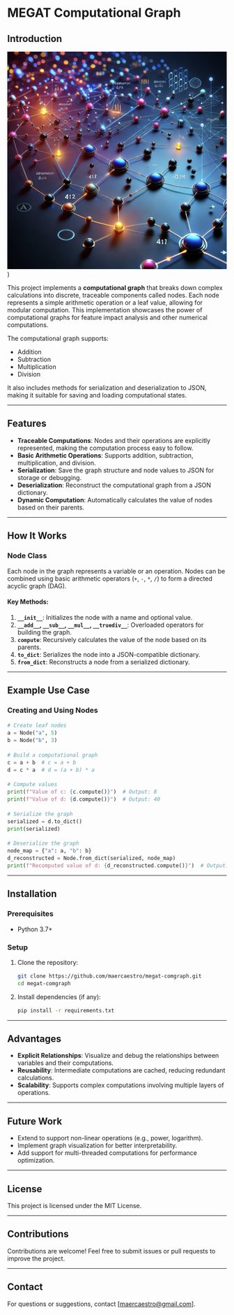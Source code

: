# MEGAT Computational Graph

## Introduction

![alt text](https://github.com/maercaestro/megat-comgraph/blob/a3917f82f7ebfbbc0b2878cbade19af3bd14f5b7/example/gambar-comgraph.png))


This project implements a **computational graph** that breaks down complex calculations into discrete, traceable components called nodes. Each node represents a simple arithmetic operation or a leaf value, allowing for modular computation. This implementation showcases the power of computational graphs for feature impact analysis and other numerical computations.

The computational graph supports:
- Addition
- Subtraction
- Multiplication
- Division

It also includes methods for serialization and deserialization to JSON, making it suitable for saving and loading computational states.

---

## Features

- **Traceable Computations**: Nodes and their operations are explicitly represented, making the computation process easy to follow.
- **Basic Arithmetic Operations**: Supports addition, subtraction, multiplication, and division.
- **Serialization**: Save the graph structure and node values to JSON for storage or debugging.
- **Deserialization**: Reconstruct the computational graph from a JSON dictionary.
- **Dynamic Computation**: Automatically calculates the value of nodes based on their parents.

---

## How It Works

### Node Class
Each node in the graph represents a variable or an operation. Nodes can be combined using basic arithmetic operators (`+`, `-`, `*`, `/`) to form a directed acyclic graph (DAG).

#### Key Methods:
1. **`__init__`**: Initializes the node with a name and optional value.
2. **`__add__`, `__sub__`, `__mul__`, `__truediv__`**: Overloaded operators for building the graph.
3. **`compute`**: Recursively calculates the value of the node based on its parents.
4. **`to_dict`**: Serializes the node into a JSON-compatible dictionary.
5. **`from_dict`**: Reconstructs a node from a serialized dictionary.

---

## Example Use Case

### Creating and Using Nodes
```python
# Create leaf nodes
a = Node("a", 5)
b = Node("b", 3)

# Build a computational graph
c = a + b  # c = a + b
d = c * a  # d = (a + b) * a

# Compute values
print(f"Value of c: {c.compute()}")  # Output: 8
print(f"Value of d: {d.compute()}")  # Output: 40

# Serialize the graph
serialized = d.to_dict()
print(serialized)

# Deserialize the graph
node_map = {"a": a, "b": b}
d_reconstructed = Node.from_dict(serialized, node_map)
print(f"Recomputed value of d: {d_reconstructed.compute()}")  # Output: 40
```

---

## Installation

### Prerequisites
- Python 3.7+

### Setup
1. Clone the repository:
   ```bash
   git clone https://github.com/maercaestro/megat-comgraph.git
   cd megat-comgraph
   ```

2. Install dependencies (if any):
   ```bash
   pip install -r requirements.txt
   ```

---

## Advantages

- **Explicit Relationships**: Visualize and debug the relationships between variables and their computations.
- **Reusability**: Intermediate computations are cached, reducing redundant calculations.
- **Scalability**: Supports complex computations involving multiple layers of operations.

---

## Future Work

- Extend to support non-linear operations (e.g., power, logarithm).
- Implement graph visualization for better interpretability.
- Add support for multi-threaded computations for performance optimization.

---

## License
This project is licensed under the MIT License.

---

## Contributions
Contributions are welcome! Feel free to submit issues or pull requests to improve the project.

---

## Contact
For questions or suggestions, contact [maercaestro@gmail.com].

